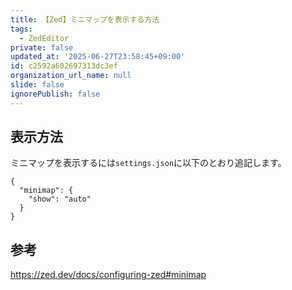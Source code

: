 ```yaml
---
title: 【Zed】ミニマップを表示する方法
tags:
  - ZedEditor
private: false
updated_at: '2025-06-27T23:58:45+09:00'
id: c2592a602697313dc3ef
organization_url_name: null
slide: false
ignorePublish: false
---
```

## 表示方法

ミニマップを表示するには`settings.json`に以下のとおり追記します。

```jsonc
{
  "minimap": {
    "show": "auto"
  }
}
```

## 参考

https://zed.dev/docs/configuring-zed#minimap
